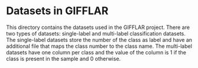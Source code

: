 # Datasets in GIFFLAR

This directory contains the datasets used in the GIFFLAR project. There are two types of datasets: single-label and 
multi-label classification datasets. The single-label datasets store the number of the class as label and have an 
additional file that maps the class number to the class name. The multi-label datasets have one column per class and 
the value of the column is 1 if the class is present in the sample and 0 otherwise.
